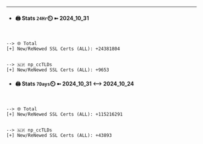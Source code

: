 

---
- #### 🖨️ **Stats** `24Hr`⏲️ ➼ 2024_10_31
```console


--> 🌐 Total
[+] New/ReNewed SSL Certs (ALL): +24381804


--> 🇳🇵 np_ccTLDs
[+] New/ReNewed SSL Certs (ALL): +9653

```

- #### 🖨️ **Stats** `7Days`⏲️ ➼ 2024_10_31 <--> 2024_10_24
```console


--> 🌐 Total
[+] New/ReNewed SSL Certs (ALL): +115216291


--> 🇳🇵 np_ccTLDs
[+] New/ReNewed SSL Certs (ALL): +43893

```

